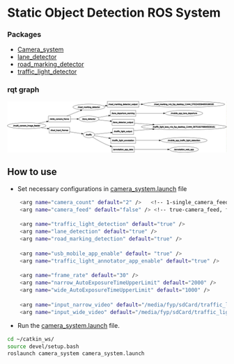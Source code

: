 # Static Object Detection ROS System

### Packages
* [Camera_system](/camera_system)
* [lane_detector](/lane_detector)
* [road_marking_detector](/road_marking_detector)
* [traffic_light_detector](/traffic_light_detector)


### rqt graph
<p align="left" width="100%">
    <img src="images/rqt_graph.png" width="800">
</p>


## How to use
* Set necessary configurations in [camera_system.launch](/camera_system/launch/camera_system.launch) file
    
```bash
    <arg name="camera_count" default="2" />   <!-- 1-single_camera_feed, 2-multi_camera_feed -->
    <arg name="camera_feed" default="false" /> <!-- true-camera_feed, false-video_feed -->

    <arg name="traffic_light_detection" default="true" />
    <arg name="lane_detection" default="true" />
    <arg name="road_marking_detection" default="true" />

    <arg name="usb_mobile_app_enable" default= "true" />
    <arg name="traffic_light_annotator_app_enable" default="true" />

    <arg name="frame_rate" default="30" />
    <arg name="narrow_AutoExposureTimeUpperLimit" default="2000" />
    <arg name="wide_AutoExposureTimeUpperLimit" default="1000" />
    
    <arg name="input_narrow_video" default="/media/fyp/sdCard/traffic_light_videos/27-02-2022_11-02_narrow_cam.mp4"/>
    <arg name="input_wide_video" default="/media/fyp/sdCard/traffic_light_videos/27-02-2022_11-02_wide_cam.mp4"/>

```

* Run the [camera_system.launch](/camera_system/launch/camera_system.launch) file.

```bash
cd ~/catkin_ws/
source devel/setup.bash
roslaunch camera_system camera_system.launch 

```
